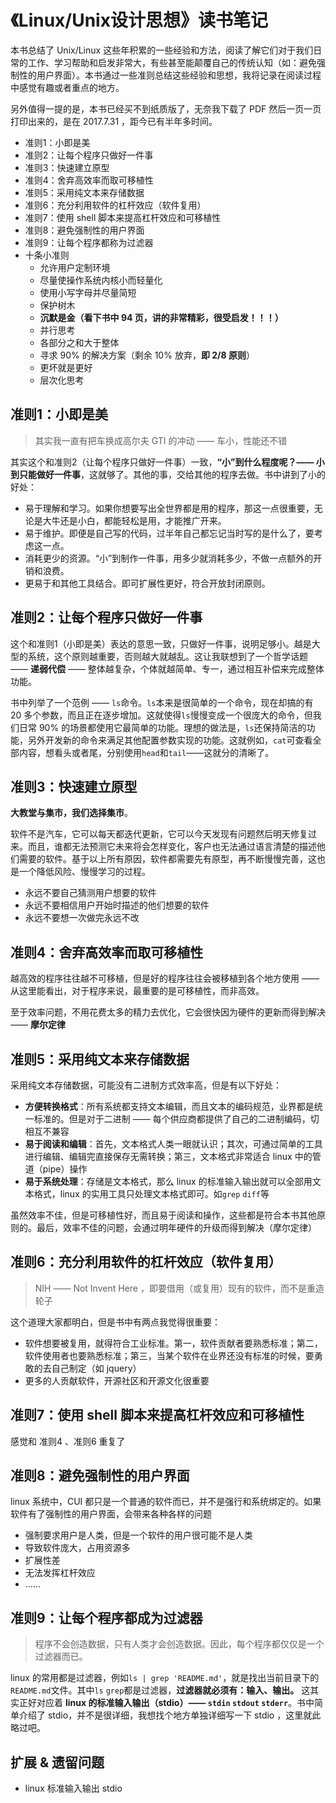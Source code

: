 # 《Linux/Unix设计思想》读书笔记

本书总结了 Unix/Linux 这些年积累的一些经验和方法，阅读了解它们对于我们日常的工作、学习帮助和启发非常大，有些甚至能颠覆自己的传统认知（如：避免强制性的用户界面）。本书通过一些准则总结这些经验和思想，我将记录在阅读过程中感觉有趣或者重点的地方。

另外值得一提的是，本书已经买不到纸质版了，无奈我下载了 PDF 然后一页一页打印出来的，是在 2017.7.31 ，距今已有半年多时间。

- 准则1：小即是美
- 准则2：让每个程序只做好一件事
- 准则3：快速建立原型
- 准则4：舍弃高效率而取可移植性
- 准则5：采用纯文本来存储数据
- 准则6：充分利用软件的杠杆效应（软件复用）
- 准则7：使用 shell 脚本来提高杠杆效应和可移植性
- 准则8：避免强制性的用户界面
- 准则9：让每个程序都称为过滤器
- 十条小准则
    - 允许用户定制环境
    - 尽量使操作系统内核小而轻量化
    - 使用小写字母并尽量简短
    - 保护树木
    - **沉默是金（看下书中 94 页，讲的非常精彩，很受启发！！！）**
    - 并行思考
    - 各部分之和大于整体
    - 寻求 90% 的解决方案（剩余 10% 放弃，**即 2/8 原则**）
    - 更坏就是更好
    - 层次化思考

## 准则1：小即是美

> 其实我一直有把车换成高尔夫 GTI 的冲动 —— 车小，性能还不错

其实这个和准则2（让每个程序只做好一件事）一致，**“小”到什么程度呢？—— 小到只能做好一件事**，这就够了。其他的事，交给其他的程序去做。书中讲到了小的好处：

- 易于理解和学习。如果你想要写出全世界都是用的程序，那这一点很重要，无论是大牛还是小白，都能轻松是用，才能推广开来。
- 易于维护。即便是自己写的代码，过半年自己都忘记当时写的是什么了，要考虑这一点。
- 消耗更少的资源。“小”到制作一件事，用多少就消耗多少，不做一点额外的开销和浪费。
- 更易于和其他工具结合。即可扩展性更好，符合开放封闭原则。

## 准则2：让每个程序只做好一件事

这个和准则1（小即是美）表达的意思一致，只做好一件事，说明足够小。越是大型的系统，这个原则越重要，否则越大就越乱。这让我联想到了一个哲学话题 —— **递弱代偿** —— 整体越复杂，个体就越简单、专一，通过相互补偿来完成整体功能。

书中列举了一个范例 —— `ls`命令。`ls`本来是很简单的一个命令，现在却搞的有 20 多个参数，而且正在逐步增加。这就使得`ls`慢慢变成一个很庞大的命令，但我们日常 90% 的场景都使用它最简单的功能。理想的做法是，`ls`还保持简洁的功能，另外开发新的命令来满足其他配置参数实现的功能。这就例如，`cat`可查看全部内容，想看头或者尾，分别使用`head`和`tail`——这就分的清晰了。

## 准则3：快速建立原型

**大教堂与集市，我们选择集市**。

软件不是汽车，它可以每天都迭代更新，它可以今天发现有问题然后明天修复过来。而且，谁都无法预测它未来将会怎样变化，客户也无法通过语言清楚的描述他们需要的软件。基于以上所有原因，软件都需要先有原型，再不断慢慢完善，这也是一个降低风险、慢慢学习的过程。

- 永远不要自己猜测用户想要的软件
- 永远不要相信用户开始时描述的他们想要的软件
- 永远不要想一次做完永远不改

## 准则4：舍弃高效率而取可移植性

越高效的程序往往越不可移植，但是好的程序往往会被移植到各个地方使用 —— 从这里能看出，对于程序来说，最重要的是可移植性，而非高效。

至于效率问题，不用花费太多的精力去优化，它会很快因为硬件的更新而得到解决 —— **摩尔定律**

## 准则5：采用纯文本来存储数据

采用纯文本存储数据，可能没有二进制方式效率高，但是有以下好处：

- **方便转换格式**：所有系统都支持文本编辑，而且文本的编码规范，业界都是统一标准的。但是对于二进制 —— 每个供应商都提供了自己的二进制编码，切相互不兼容
- **易于阅读和编辑**：首先，文本格式人类一眼就认识；其次，可通过简单的工具进行编辑、编辑完直接保存无需转换；第三，文本格式非常适合 linux 中的管道（pipe）操作
- **易于系统处理**：存储是文本格式，那么 linux 的标准输入输出就可以全部用文本格式，linux 的实用工具只处理文本格式即可。如`grep` `diff`等

虽然效率不佳，但是可移植性好，而且易于阅读和操作，这些都是符合本书其他原则的。最后，效率不佳的问题，会通过明年硬件的升级而得到解决（摩尔定律）

## 准则6：充分利用软件的杠杆效应（软件复用）

> NIH —— Not Invent Here ，即要借用（或复用）现有的软件，而不是重造轮子

这个道理大家都明白，但是书中有两点我觉得很重要：

- 软件想要被复用，就得符合工业标准。第一，软件贡献者要熟悉标准；第二，软件使用者也要熟悉标准；第三，当某个软件在业界还没有标准的时候，要勇敢的去自己制定（如 jquery）
- 更多的人贡献软件，开源社区和开源文化很重要


## 准则7：使用 shell 脚本来提高杠杆效应和可移植性

感觉和 准则4 、准则6 重复了

## 准则8：避免强制性的用户界面

linux 系统中，CUI 都只是一个普通的软件而已，并不是强行和系统绑定的。如果软件有了强制性的用户界面，会带来各种各样的问题

- 强制要求用户是人类，但是一个软件的用户很可能不是人类
- 导致软件庞大，占用资源多
- 扩展性差
- 无法发挥杠杆效应
- ……

## 准则9：让每个程序都成为过滤器

> 程序不会创造数据，只有人类才会创造数据。因此，每个程序都仅仅是一个过滤器而已。

linux 的常用都是过滤器，例如`ls | grep 'README.md'`，就是找出当前目录下的`README.md`文件。其中`ls` `grep`都是过滤器，**过滤器就必须有：输入、输出。** 这其实正好对应着 **linux 的标准输入输出（stdio）—— `stdin` `stdout` `stderr`**。书中简单介绍了 stdio，并不是很详细，我想找个地方单独详细写一下 stdio ，这里就此略过吧。

## 扩展 & 遗留问题

- linux 标准输入输出 stdio
